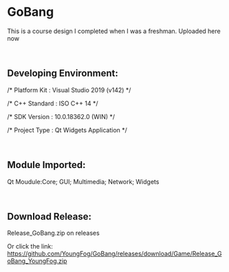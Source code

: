 # GoBang
This is a course design I completed when I was a freshman. Uploaded here now  
  
<br />  

## Developing Environment:  

/*    Platform Kit : Visual Studio 2019 (v142)     */  

/*    C++ Standard : ISO C++ 14                    */  

/*    SDK Version  : 10.0.18362.0 (WIN)            */  

/*    Project Type : Qt Widgets Application        */  
  
<br />  

## Module Imported:  

Qt Moudule:Core; GUI; Multimedia; Network; Widgets
  
<br />  
  
## Download Release:  

Release_GoBang.zip on releases

Or click the link: https://github.com/YoungFog/GoBang/releases/download/Game/Release_GoBang_YoungFog.zip
